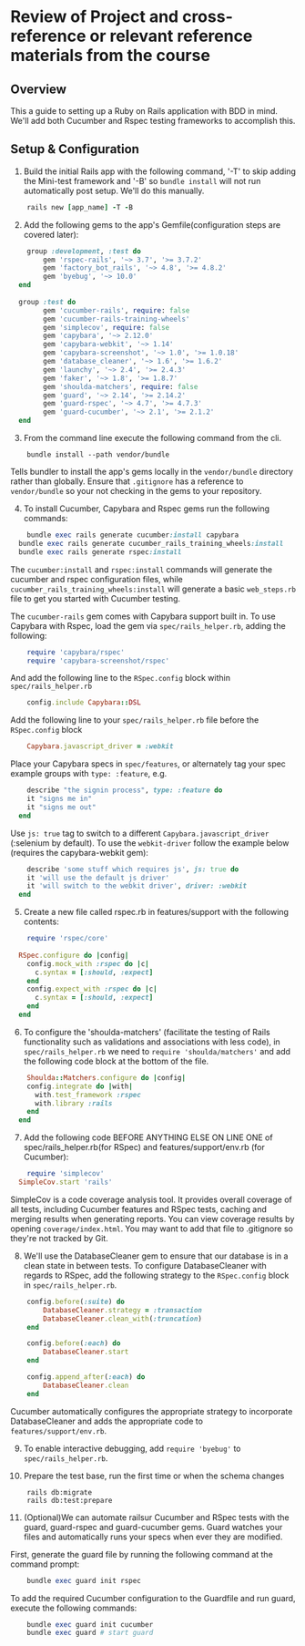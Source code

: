 # Review of Project and cross-reference or relevant reference materials from the course


## Overview

This a guide to setting up a Ruby on Rails application with BDD in mind. We'll add both Cucumber and Rspec testing frameworks to accomplish this. 


## Setup & Configuration

1. Build the initial Rails app with the following command, '-T' to skip adding the Mini-test framework and '-B' so `bundle install` will not run automatically post setup. We'll do this manually.

```ruby
	rails new [app_name] -T -B
```

2. Add the following gems to the app's Gemfile(configuration steps are covered later):

```ruby
	group :development, :test do
		gem 'rspec-rails', '~> 3.7', '>= 3.7.2'
		gem 'factory_bot_rails', '~> 4.8', '>= 4.8.2'
		gem 'byebug', '~> 10.0'
  end
  
  group :test do
		gem 'cucumber-rails', require: false
		gem 'cucumber-rails-training-wheels'
		gem 'simplecov', require: false
		gem 'capybara', '~> 2.12.0'
		gem 'capybara-webkit', '~> 1.14'
		gem 'capybara-screenshot', '~> 1.0', '>= 1.0.18'
		gem 'database_cleaner', '~> 1.6', '>= 1.6.2'
		gem 'launchy', '~> 2.4', '>= 2.4.3'
		gem 'faker', '~> 1.8', '>= 1.8.7'
		gem 'shoulda-matchers', require: false
		gem 'guard', '~> 2.14', '>= 2.14.2'
		gem 'guard-rspec', '~> 4.7', '>= 4.7.3'
		gem 'guard-cucumber', '~> 2.1', '>= 2.1.2'
  end
```


3. From the command line execute the following command from the cli.

```text
	bundle install --path vendor/bundle
```

Tells bundler to install the app's gems locally in the `vendor/bundle` directory rather than globally. Ensure that `.gitignore` has a reference to `vendor/bundle` so your not checking in the gems to your repository.


4. To install Cucumber, Capybara and Rspec gems run the following commands:

```ruby
	bundle exec rails generate cucumber:install capybara
  bundle exec rails generate cucumber_rails_training_wheels:install
  bundle exec rails generate rspec:install
``` 

The `cucumber:install` and `rspec:install` commands will generate the cucumber and rspec configuration files, while `cucumber_rails_training_wheels:install` will generate a basic `web_steps.rb` file to get you started with Cucumber testing. 

The `cucumber-rails` gem comes with Capybara support built in. To use Capybara with Rspec, load the gem via `spec/rails_helper.rb`, adding the following:

```ruby
	require 'capybara/rspec'
	require 'capybara-screenshot/rspec'
```

And add the following line to the `RSpec.config` block within `spec/rails_helper.rb`

```ruby
	config.include Capybara::DSL
```

Add the following line to your `spec/rails_helper.rb` file before the `RSpec.config` block

```ruby
	Capybara.javascript_driver = :webkit
```

Place your Capybara specs in `spec/features`, or alternately tag your spec example groups with `type: :feature`, e.g. 


```ruby
	describe "the signin process", type: :feature do
    it "signs me in" 
    it "signs me out"
  end
```

Use `js: true` tag to switch to a different `Capybara.javascript_driver` (:selenium by default). To use the `webkit-driver` follow the example below (requires the capybara-webkit gem):

```ruby
	describe 'some stuff which requires js', js: true do
    it 'will use the default js driver'
    it 'will switch to the webkit driver', driver: :webkit
  end
```


5. Create a new file called rspec.rb in features/support with the following contents:

```ruby
	require 'rspec/core'
  
  RSpec.configure do |config|
    config.mock_with :rspec do |c|
      c.syntax = [:should, :expect]
    end
    config.expect_with :rspec do |c|
      c.syntax = [:should, :expect]
    end
  end
```


6. To configure the 'shoulda-matchers' (facilitate the testing of Rails functionality such as validations and associations with less code), in `spec/rails_helper.rb` we need to `require 'shoulda/matchers'` and add the following code block at the bottom of the file.

```ruby
	Shoulda::Matchers.configure do |config|
    config.integrate do |with|
      with.test_framework :rspec
      with.library :rails
    end
  end
```


7. Add the following code BEFORE ANYTHING ELSE ON LINE ONE of spec/rails_helper.rb(for RSpec) and features/support/env.rb (for Cucumber):

```ruby
	require 'simplecov'
  SimpleCov.start 'rails'
```

SimpleCov is a code coverage analysis tool. It provides overall coverage of all tests, including Cucumber features and RSpec tests, caching and merging results when generating reports. You can view coverage results by opening `coverage/index.html`. You may want to add that file to .gitignore so they're not tracked by Git.


8. We'll use the DatabaseCleaner gem to ensure that our database is in a clean state in between tests. To configure DatabaseCleaner with regards to RSpec, add the following strategy to the `RSpec.config` block in `spec/rails_helper.rb`.

```ruby
	config.before(:suite) do
		DatabaseCleaner.strategy = :transaction
		DatabaseCleaner.clean_with(:truncation)
	end

	config.before(:each) do
		DatabaseCleaner.start
	end

	config.append_after(:each) do
		DatabaseCleaner.clean
	end
```

Cucumber automatically configures the appropriate strategy to incorporate DatabaseCleaner and adds the appropriate code to `features/support/env.rb`.


9. To enable interactive debugging, add `require 'byebug'` to `spec/rails_helper.rb`. 


10. Prepare the test base, run the first time or when the schema changes

```text
	rails db:migrate
	rails db:test:prepare 
```


11. (Optional)We can automate railsur Cucumber and RSpec tests with the guard, guard-rspec and guard-cucumber gems. Guard watches your files and automatically runs your specs when ever they are modified.

First, generate the guard file by running the following command at the command prompt:

```ruby
	bundle exec guard init rspec 
 ```

To add the required Cucumber configuration to the Guardfile and run guard, execute the following commands:

```ruby
	bundle exec guard init cucumber
	bundle exec guard # start guard
```
